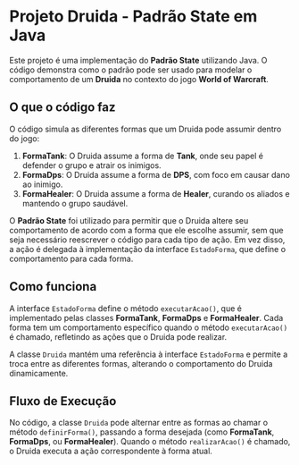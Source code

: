 # Projeto Druida - Padrão State em Java

Este projeto é uma implementação do **Padrão State** utilizando Java. O código demonstra como o padrão pode ser usado para modelar o comportamento de um **Druida** no contexto do jogo **World of Warcraft**.

## O que o código faz

O código simula as diferentes formas que um Druida pode assumir dentro do jogo:

1. **FormaTank**: O Druida assume a forma de **Tank**, onde seu papel é defender o grupo e atrair os inimigos.
2. **FormaDps**: O Druida assume a forma de **DPS**, com foco em causar dano ao inimigo.
3. **FormaHealer**: O Druida assume a forma de **Healer**, curando os aliados e mantendo o grupo saudável.

O **Padrão State** foi utilizado para permitir que o Druida altere seu comportamento de acordo com a forma que ele escolhe assumir, sem que seja necessário reescrever o código para cada tipo de ação. Em vez disso, a ação é delegada à implementação da interface `EstadoForma`, que define o comportamento para cada forma.

## Como funciona

A interface `EstadoForma` define o método `executarAcao()`, que é implementado pelas classes **FormaTank**, **FormaDps** e **FormaHealer**. Cada forma tem um comportamento específico quando o método `executarAcao()` é chamado, refletindo as ações que o Druida pode realizar.

A classe `Druida` mantém uma referência à interface `EstadoForma` e permite a troca entre as diferentes formas, alterando o comportamento do Druida dinamicamente.

## Fluxo de Execução

No código, a classe `Druida` pode alternar entre as formas ao chamar o método `definirForma()`, passando a forma desejada (como **FormaTank**, **FormaDps**, ou **FormaHealer**). Quando o método `realizarAcao()` é chamado, o Druida executa a ação correspondente à forma atual.